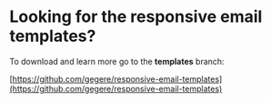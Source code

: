# Looking for the responsive email templates?

To download and learn more go to the **templates** branch:

[https://github.com/gegere/responsive-email-templates](https://github.com/gegere/responsive-email-templates)

